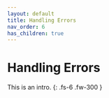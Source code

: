 ```yaml
---
layout: default
title: Handling Errors
nav_order: 6
has_children: true
---
```


# Handling Errors

This is an intro.
{: .fs-6 .fw-300 }